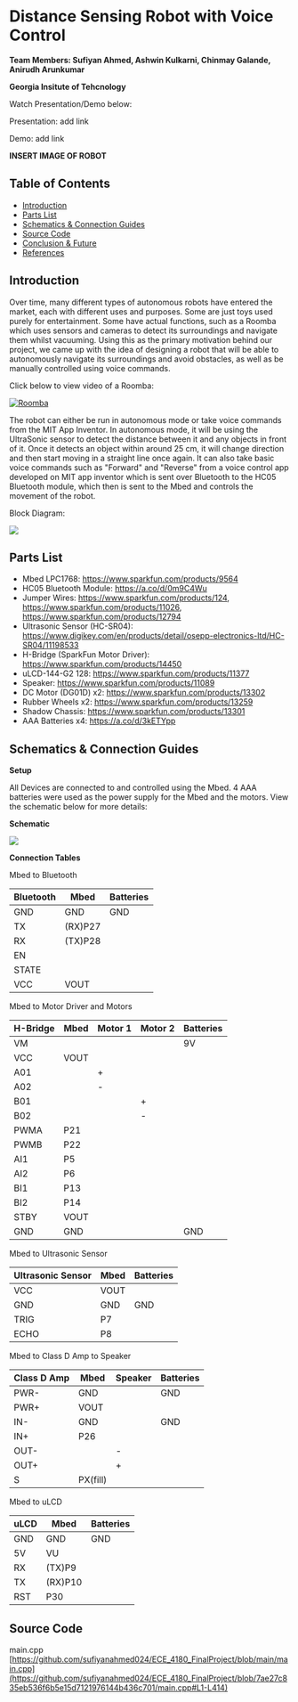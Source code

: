 # Distance Sensing Robot with Voice Control

**Team Members: Sufiyan Ahmed, Ashwin Kulkarni, Chinmay Galande, Anirudh Arunkumar**

**Georgia Insitute of Tehcnology**

Watch Presentation/Demo below:

Presentation: add link

Demo: add link

**INSERT IMAGE OF ROBOT**

## Table of Contents

* [Introduction](#Introduction)
* [Parts List](#Parts-List)
* [Schematics & Connection Guides](#Schematics--Connection-Guides)
* [Source Code](#Source-Code)
* [Conclusion & Future](#Conclusion--Future)
* [References](##References)

## Introduction

Over time, many different types of autonomous robots have entered the market, each with different uses and purposes. Some are just toys used purely for entertainment. Some have actual functions, such as a Roomba which uses sensors and cameras to detect its surroundings and navigate them whilst vacuuming. Using this as the primary motivation behind our project, we came up with the idea of designing a robot that will be able to autonomously navigate its surroundings and avoid obstacles, as well as be manually controlled using voice commands.

Click below to view video of a Roomba:

[![Roomba](https://github.com/sufiyanahmed024/ECE_4180_FinalProject/blob/main/roomba.png)](https://www.youtube.com/watch?v=tZ0bq-jIg-o&ab_channel=iRobot "Roomba# ")

The robot can either be run in autonomous mode or take voice commands from the MIT App Inventor. In autonomous mode, it will be using the UltraSonic sensor to detect the distance between it and any objects in front of it. Once it detects an object within around 25 cm, it will change direction and then start moving in a straight line once again. It can also take basic voice commands such as "Forward" and "Reverse" from a voice control app developed on MIT app inventor which is sent over Bluetooth to the HC05 Bluetooth module, which then is sent to the Mbed and controls the movement of the robot.

Block Diagram:

![](https://github.com/sufiyanahmed024/ECE_4180_FinalProject/blob/main/4180_Final_Block.png)

## Parts List

* Mbed LPC1768: https://www.sparkfun.com/products/9564
* HC05 Bluetooth Module: https://a.co/d/0m9C4Wu
* Jumper Wires: https://www.sparkfun.com/products/124, https://www.sparkfun.com/products/11026, https://www.sparkfun.com/products/12794
* Ultrasonic Sensor (HC-SR04): https://www.digikey.com/en/products/detail/osepp-electronics-ltd/HC-SR04/11198533
* H-Bridge (SparkFun Motor Driver): https://www.sparkfun.com/products/14450
* uLCD-144-G2 128: https://www.sparkfun.com/products/11377
* Speaker: https://www.sparkfun.com/products/11089
* DC Motor (DG01D) x2: https://www.sparkfun.com/products/13302
* Rubber Wheels x2: https://www.sparkfun.com/products/13259
* Shadow Chassis: https://www.sparkfun.com/products/13301
* AAA Batteries x4: https://a.co/d/3kETYpp

## Schematics & Connection Guides

**Setup**

All Devices are connected to and controlled using the Mbed. 4 AAA batteries were used as the power supply for the Mbed and the motors. View the schematic below for more details:

**Schematic**

![](https://github.com/sufiyanahmed024/ECE_4180_FinalProject/blob/main/final_bb.png)

**Connection Tables**

Mbed to Bluetooth

| Bluetooth | Mbed | Batteries |
| --- | --- | --- |
| GND | GND | GND |
| TX | (RX)P27 | |
| RX | (TX)P28 | |
| EN | | |
| STATE | | |
| VCC | VOUT | |

Mbed to Motor Driver and Motors

| H-Bridge | Mbed | Motor 1 | Motor 2 |  Batteries |
| --- | --- | --- | --- | --- |
| VM | | | | 9V |
| VCC | VOUT | | | |
| A01 | | + | | |
| A02 | | - | | |
| B01 | | | + | |
| B02 | | | - | |
| PWMA | P21 | | | |
| PWMB | P22 | | | |
| AI1 | P5 | | | |
| AI2 | P6 | | | |
| BI1 | P13 | | | |
| BI2 | P14 | | | |
| STBY | VOUT | | | |
| GND | GND | | | GND |


Mbed to Ultrasonic Sensor

| Ultrasonic Sensor | Mbed | Batteries |
| --- | --- | --- |
| VCC | VOUT | |
| GND | GND | GND |
| TRIG | P7 | |
| ECHO | P8 | |

Mbed to Class D Amp to Speaker

| Class D Amp | Mbed | Speaker | Batteries |
| --- | --- | --- | --- |
| PWR- | GND | | GND |
| PWR+ | VOUT | | |
| IN- | GND | | GND |
| IN+ | P26 | | |
| OUT- | | - | |
| OUT+ | | + | |
| S | PX(fill) | | |

Mbed to uLCD

| uLCD | Mbed | Batteries |
| --- | --- | --- |
| GND | GND | GND |
| 5V | VU | | 
| RX | (TX)P9 | |
| TX | (RX)P10 | |
| RST | P30 | |

## Source Code

main.cpp
[https://github.com/sufiyanahmed024/ECE_4180_FinalProject/blob/main/main.cpp](https://github.com/sufiyanahmed024/ECE_4180_FinalProject/blob/7ae27c835eb536f6b5e15d7121976144b436c701/main.cpp#L1-L414)
